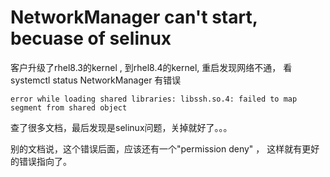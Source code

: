 # NetworkManager can't start, becuase of selinux

客户升级了rhel8.3的kernel ,  到rhel8.4的kernel, 重启发现网络不通， 看 systemctl status NetworkManager 有错误
```
error while loading shared libraries: libssh.so.4: failed to map segment from shared object
```
查了很多文档，最后发现是selinux问题，关掉就好了。。。

别的文档说，这个错误后面，应该还有一个"permission deny" ， 这样就有更好的错误指向了。